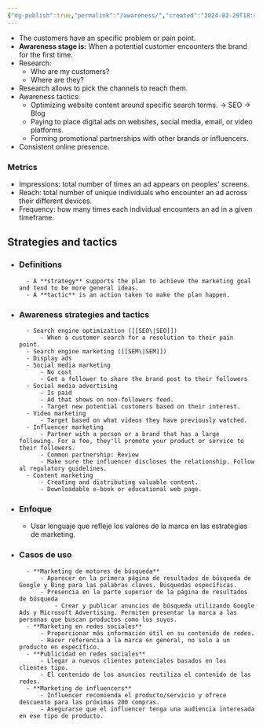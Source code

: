```yaml
---
{"dg-publish":true,"permalink":"/awareness/","created":"2024-02-29T18:49:28.050+01:00","updated":"2024-03-26T00:39:02.000+01:00"}
---
```


- The customers have an specific problem or pain point.
- **Awareness stage is:** When a potential customer encounters the brand for the first time.
- Research:
	- Who are my customers?
	- Where are they?
- Research allows to pick the channels to  reach them.
- Awareness tactics:
	- Optimizing website content around specific search terms. -> SEO -> Blog
	- Paying to place digital ads on websites, social media, email, or video platforms.
	- Forming promotional partnerships with other brands or influencers.
- Consistent online presence.
### Metrics
- Impressions: total number of times an ad appears on peoples' screens.
- Reach: total number of unique individuals who encounter an ad across their different devices.
- Frequency: how many times each individual encounters an ad in a given timeframe.
## Strategies and tactics
- ### Definitions
		- A **strategy** supports the plan to achieve the marketing goal and tend to be more general ideas.
		- A **tactic** is an action taken to make the plan happen.
- ### Awareness strategies and tactics
		- Search engine optimization ([[SEO\|SEO]])
			- When a customer search for a resolution to their pain point.
		- Search engine marketing ([[SEM\|SEM]])
		- Display ads
		- Social media marketing
			- No cost
			- Get a follower to share the brand post to their followers
		- Social media advertising
			- Is paid
			- Ad that shows on non-followers feed.
			- Target new potential customers based on their interest.
		- Video marketing
			- Target based on what videos they have previously watched.
		- Influencer marketing
			- Partner with a person or a brand that has a large following. For a fee, they'll promote your product or service to their followers.
			- Common partnership: Review
			- Make sure the influencer discloses the relationship. Follow al regulatory guidelines.
		- Content marketing
			- Creating and distributing valuable content.
			- Downloadable e-book or educational web page.
- ### Enfoque
	- Usar lenguaje que refleje los valores de la marca en las estrategias de marketing.
- ### Casos de uso
		- **Marketing de motores de búsqueda**
			- Aparecer en la primera página de resultados de búsqueda de Google y Bing para las palabras claves. Búsquedas específicas.
			- Presencia en la parte superior de la página de resultados de búsqueda
				- Crear y publicar anuncios de búsqueda utilizando Google Ads y Microsoft Advertising. Permiten presentar la marca a las personas que buscan productos como los suyos.
		- **Marketing en redes sociales**
			- Proporcionar más información útil en su contenido de redes.
			- Hacer referencia a la marca en general, no solo a un producto en específico.
		- **Publicidad en redes sociales**
			- Llegar a nuevos clientes potenciales basados en los clientes tipo.
			- El contenido de los anuncios reutiliza el contenido de las redes.
		- **Marketing de influencers**
			- Influencer recomienda el producto/servicio y ofrece descuento para las próximas 200 compras.
			- Asegurarse que el influencer tenga una audiencia interesada en ese tipo de producto.